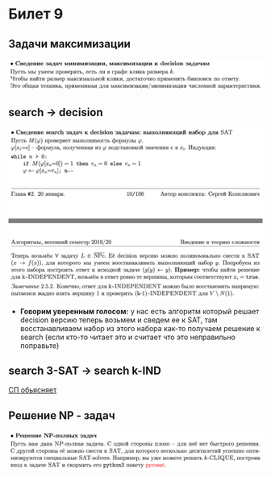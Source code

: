 # Билет 9
## Задачи максимизации
![Определение](../algo_data/ticket_9_1.png)
## search → decision
![Определение](../algo_data/ticket_9_2.png)
- **Говорим уверенным голосом:** у нас есть алгоритм который решает decision версию теперь возьмем и сведем ее к SAT, там восстанавливаем набор 
из этого набора как-то получаем решение к search (если кто-то читает это и считает что это неправильно поправьте)
## search 3-SAT → search k-IND
[СП обьясняет](https://www.coursera.org/lecture/advanced-algorithms-and-complexity/3-sat-to-independent-set-L47nL)

## Решение NP - задач
![Определение](../algo_data/ticket_9_3.png)
